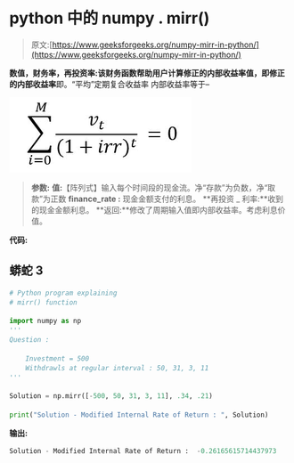 # python 中的 numpy . mirr()

> 原文:[https://www.geeksforgeeks.org/numpy-mirr-in-python/](https://www.geeksforgeeks.org/numpy-mirr-in-python/)

**数值，财务率，再投资率:**该财务函数帮助用户计算修正的内部收益率值，即**修正的内部收益率**即。“平均”定期复合收益率
内部收益率等于–

![](img/816fbc5a1efcfd4d8110975446baf0d0.png)

> **参数:**
> **值:**【阵列式】输入每个时间段的现金流。净“存款”为负数，净“取款”为正数
> **finance_rate :** 现金金额支付的利息。
> **再投资 _ 利率:**收到的现金金额利息。
> **返回:**修改了周期输入值即内部收益率。考虑利息价值。

**代码:**

## 蟒蛇 3

```py
# Python program explaining
# mirr() function

import numpy as np
'''
Question :

    Investment = 500
    Withdrawls at regular interval : 50, 31, 3, 11
'''

Solution = np.mirr([-500, 50, 31, 3, 11], .34, .21)

print("Solution - Modified Internal Rate of Return : ", Solution)
```

**输出:**

```py
Solution - Modified Internal Rate of Return :  -0.26165615714437973
```